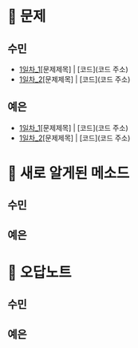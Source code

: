 # 📌 문제
## 수민
* [1일차_1](Month5/1주차/Day1_sumin1)[문제제목] | [코드](코드 주소)
* [1일차_2](Month5/1주차/Day1_sumin2)[문제제목] | [코드](코드 주소)

## 예은
* [1일차_1](Month5/1주차/Day1_예은1)[문제제목] | [코드](코드 주소)
* [1일차_2](Month5/1주차/Day1_예은2)[문제제목] | [코드](코드 주소)

# 📌 새로 알게된 메소드
## 수민

## 예은

# 📌 오답노트
## 수민

## 예은

